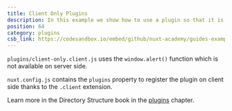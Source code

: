 ```yaml
---
title: Client Only Plugins
description: In this example we show how to use a plugin so that it is only available on the client side
position: 64
category: plugins
csb_link: https://codesandbox.io/embed/github/nuxt-academy/guides-examples/tree/master/04_directory_structure/12_plugins_client
---
```


<example-intro></example-intro>

`plugins/client-only.client.js` uses the `window.alert()` function which is not available on server side.

`nuxt.config.js` contains the `plugins` property to register the plugin on client side thanks to the `.client` extension.

<base-alert type="next">

Learn more in the Directory Structure book in the [plugins](/guides/directory-structure/plugins#client-or-server-side-only) chapter.

</base-alert>

<code-sandbox :src="csb_link"></code-sandbox>
